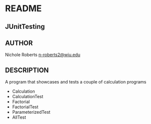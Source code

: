 # README #
## JUnitTesting ##
## AUTHOR ## 
Nichole Roberts n-roberts2@wiu.edu
## DESCRIPTION ##
A program that showcases and tests a couple of calculation programs
- Calculation
- CalculationTest
- Factorial
- FactorialTest
- ParameterizedTest
- AllTest
